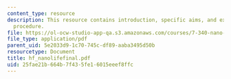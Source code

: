 ```yaml
---
content_type: resource
description: This resource contains introduction, specific aims, and experimental
  procedure.
file: https://ol-ocw-studio-app-qa.s3.amazonaws.com/courses/7-340-nano-life-an-introduction-to-virus-structure-and-assembly-fall-2005/25fae21b664b7f435fe16015eeef8ffc_hf_nanolifefinal.pdf
file_type: application/pdf
parent_uid: 5e2033d9-1c70-745c-df89-aaba3495d50b
resourcetype: Document
title: hf_nanolifefinal.pdf
uid: 25fae21b-664b-7f43-5fe1-6015eeef8ffc
---
```

